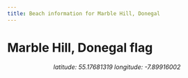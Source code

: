 ```yaml
---
title: Beach information for Marble Hill, Donegal
---
```

# Marble Hill, Donegal <span class="material-icons" color="blue">flag</span>

<div align="center"><i>latitude: 55.17681319 longitude: -7.89916002</i></div>